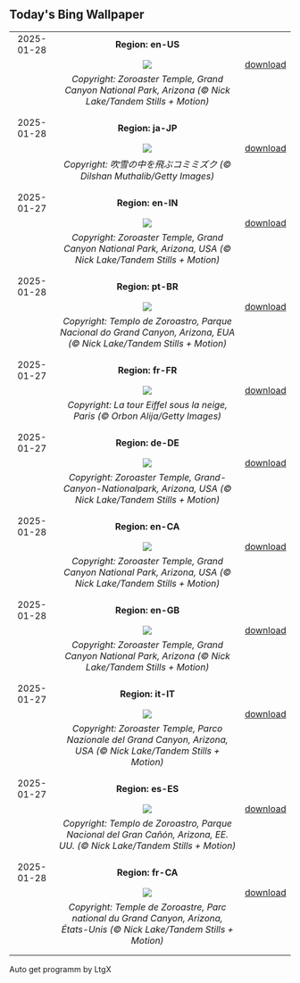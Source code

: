 ## Today's Bing Wallpaper
|      |      |      |
| :----: | :----: | :----: |
|2025-01-28|**Region: en-US**||
||![](https://www.bing.com/th?id=OHR.CanyonSnow_EN-US8514636141_UHD.jpg&pid=hp&w=1152&h=648&rs=1&c=4)| [download](https://www.bing.com/th?id=OHR.CanyonSnow_EN-US8514636141_UHD.jpg)|
||*Copyright: Zoroaster Temple, Grand Canyon National Park, Arizona (© Nick Lake/Tandem Stills + Motion)*
||
|||
|2025-01-28|**Region: ja-JP**||
||![](https://www.bing.com/th?id=OHR.FlyingOwl_JA-JP5099744024_UHD.jpg&pid=hp&w=1152&h=648&rs=1&c=4)| [download](https://www.bing.com/th?id=OHR.FlyingOwl_JA-JP5099744024_UHD.jpg)|
||*Copyright: 吹雪の中を飛ぶコミミズク (© Dilshan Muthalib/Getty Images)*
||
|||
|2025-01-27|**Region: en-IN**||
||![](https://www.bing.com/th?id=OHR.CanyonSnow_EN-IN1568269360_UHD.jpg&pid=hp&w=1152&h=648&rs=1&c=4)| [download](https://www.bing.com/th?id=OHR.CanyonSnow_EN-IN1568269360_UHD.jpg)|
||*Copyright: Zoroaster Temple, Grand Canyon National Park, Arizona, USA (© Nick Lake/Tandem Stills + Motion)*
||
|||
|2025-01-28|**Region: pt-BR**||
||![](https://www.bing.com/th?id=OHR.CanyonSnow_PT-BR4095354589_UHD.jpg&pid=hp&w=1152&h=648&rs=1&c=4)| [download](https://www.bing.com/th?id=OHR.CanyonSnow_PT-BR4095354589_UHD.jpg)|
||*Copyright: Templo de Zoroastro, Parque Nacional do Grand Canyon, Arizona, EUA (© Nick Lake/Tandem Stills + Motion)*
||
|||
|2025-01-27|**Region: fr-FR**||
||![](https://www.bing.com/th?id=OHR.ParisSnow_FR-FR5265906192_UHD.jpg&pid=hp&w=1152&h=648&rs=1&c=4)| [download](https://www.bing.com/th?id=OHR.ParisSnow_FR-FR5265906192_UHD.jpg)|
||*Copyright: La tour Eiffel sous la neige, Paris (© Orbon Alija/Getty Images)*
||
|||
|2025-01-27|**Region: de-DE**||
||![](https://www.bing.com/th?id=OHR.CanyonSnow_DE-DE3570405094_UHD.jpg&pid=hp&w=1152&h=648&rs=1&c=4)| [download](https://www.bing.com/th?id=OHR.CanyonSnow_DE-DE3570405094_UHD.jpg)|
||*Copyright: Zoroaster Temple, Grand-Canyon-Nationalpark, Arizona, USA (© Nick Lake/Tandem Stills + Motion)*
||
|||
|2025-01-28|**Region: en-CA**||
||![](https://www.bing.com/th?id=OHR.CanyonSnow_EN-CA0932914294_UHD.jpg&pid=hp&w=1152&h=648&rs=1&c=4)| [download](https://www.bing.com/th?id=OHR.CanyonSnow_EN-CA0932914294_UHD.jpg)|
||*Copyright: Zoroaster Temple, Grand Canyon National Park, Arizona, USA (© Nick Lake/Tandem Stills + Motion)*
||
|||
|2025-01-28|**Region: en-GB**||
||![](https://www.bing.com/th?id=OHR.CanyonSnow_EN-GB0286033660_UHD.jpg&pid=hp&w=1152&h=648&rs=1&c=4)| [download](https://www.bing.com/th?id=OHR.CanyonSnow_EN-GB0286033660_UHD.jpg)|
||*Copyright: Zoroaster Temple, Grand Canyon National Park, Arizona (© Nick Lake/Tandem Stills + Motion)*
||
|||
|2025-01-27|**Region: it-IT**||
||![](https://www.bing.com/th?id=OHR.CanyonSnow_IT-IT1813827101_UHD.jpg&pid=hp&w=1152&h=648&rs=1&c=4)| [download](https://www.bing.com/th?id=OHR.CanyonSnow_IT-IT1813827101_UHD.jpg)|
||*Copyright: Zoroaster Temple, Parco Nazionale del Grand Canyon, Arizona, USA (© Nick Lake/Tandem Stills + Motion)*
||
|||
|2025-01-27|**Region: es-ES**||
||![](https://www.bing.com/th?id=OHR.CanyonSnow_ES-ES3550411981_UHD.jpg&pid=hp&w=1152&h=648&rs=1&c=4)| [download](https://www.bing.com/th?id=OHR.CanyonSnow_ES-ES3550411981_UHD.jpg)|
||*Copyright: Templo de Zoroastro, Parque Nacional del Gran Cañón, Arizona, EE. UU. (© Nick Lake/Tandem Stills + Motion)*
||
|||
|2025-01-28|**Region: fr-CA**||
||![](https://www.bing.com/th?id=OHR.CanyonSnow_FR-CA8930856554_UHD.jpg&pid=hp&w=1152&h=648&rs=1&c=4)| [download](https://www.bing.com/th?id=OHR.CanyonSnow_FR-CA8930856554_UHD.jpg)|
||*Copyright: Temple de Zoroastre, Parc national du Grand Canyon, Arizona, États-Unis (© Nick Lake/Tandem Stills + Motion)*
||
|||

Auto get programm by LtgX
